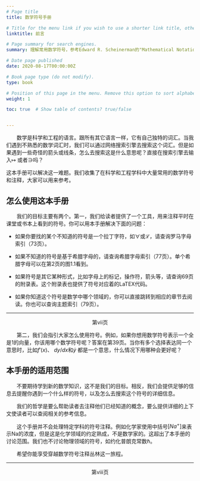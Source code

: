 ```yaml
---
# Page title
title: 数学符号手册

# Title for the menu link if you wish to use a shorter link title, otherwise remove this option.
linktitle: 前言

# Page summary for search engines.
summary: 理解常用数学符号，参考Edward R. Scheinerman的"Mathematical Notation"。

# Date page published
date: 2020-08-17T00:00:00Z

# Book page type (do not modify).
type: book

# Position of this page in the menu. Remove this option to sort alphabetically.
weight: 1

toc: true  # Show table of contents? true/false


---
```




　　数学是科学和工程的语言。跟所有其它语言一样，它有自己独特的词汇。当我们遇到不熟悉的数学词汇时，我们可以通过网络搜索引擎去搜索这个词汇。但是如果遇到一些奇怪的箭头或线条，怎么去搜索这是什么意思呢？直接在搜索引擎去输入$\mapsto$ 或者$\ni$吗？

这本手册可以解决这一难题。我们收集了在科学和工程学科中大量常用的数学符号和注释，大家可以用来参考。


## 怎么使用这本手册

　　我们的目标主要有两个。第一，我们给读者提供了一个工具，用来注释平时在课堂或书本上看到的符号。你可以用本手册解决下面的问题：

- 如果你要找的某个不知道的符号是一个拉丁字符，如$\forall$或$\mathcal{L}$，请查询罗马字母索引（73页）。

- 如果不知道的符号是基于希腊字母的，请查询希腊字母索引（77页）。单个希腊字母可以在第2页的图1.1看到。

- 如果符号是其它某种形式，比如字母上的标记，操作符，箭头等，请查询69页的附录表。这个附录表也提供了符号对应着的LaTEX代码。

- 如果你知道这个符号是数学中哪个领域的，你可以直接跳转到相应的章节去阅读。你也可以查询主题索引（79页）。



-------

 <center>第vii页</center>

　　第二，我们会指引大家怎么使用符号。例如，如果你想用数学符号表示一个全是1的向量，你该用哪个数学符号呢？答案在第39页。当你有多个选择表达同一个意思时，比如$f'(x)$、 $dy/dx$和$\dot y$ 都是一个意思，什么情况下用哪种会更好呢？



## 本手册的适用范围

　　不要期待学到新的数学知识，这不是我们的目标。相反，我们会提供足够的信息去提醒你遇到一个什么样的符号，以及怎么去搜索这个符号的详细信息。

　　我们的哲学是要么帮助读者去注释他们已经知道的概念，要么提供详细的上下文使读者可以查阅相关的参考信息。

　　这个手册并不会处理特定学科的符号注释。例如化学家使用中括号$[Na^+]$来表示Na的浓度，但是这是化学领域的约定熟成，不是数学家的。这超出了本手册的讨论范围。我们也不讨论物理领域的符号，如约化普朗克常数$\hbar$。

　　希望你能享受穿越数学符号注释丛林这一旅程。



---

 <center>第viii页</center>

